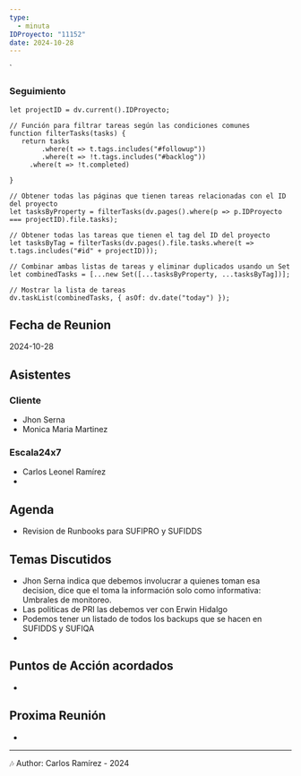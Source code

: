 ```yaml
---
type:
  - minuta
IDProyecto: "11152"
date: 2024-10-28
---
```

`

### Seguimiento

```dataviewjs
let projectID = dv.current().IDProyecto;

// Función para filtrar tareas según las condiciones comunes
function filterTasks(tasks) {
   return tasks
        .where(t => t.tags.includes("#followup"))
        .where(t => !t.tags.includes("#backlog"))
     .where(t => !t.completed)
        
}

// Obtener todas las páginas que tienen tareas relacionadas con el ID del proyecto
let tasksByProperty = filterTasks(dv.pages().where(p => p.IDProyecto === projectID).file.tasks);

// Obtener todas las tareas que tienen el tag del ID del proyecto
let tasksByTag = filterTasks(dv.pages().file.tasks.where(t => t.tags.includes("#id" + projectID)));

// Combinar ambas listas de tareas y eliminar duplicados usando un Set
let combinedTasks = [...new Set([...tasksByProperty, ...tasksByTag])];

// Mostrar la lista de tareas
dv.taskList(combinedTasks, { asOf: dv.date("today") });
 ```
## Fecha de Reunion
2024-10-28

## Asistentes

### Cliente
* Jhon Serna
* Monica Maria  Martinez
### Escala24x7
- Carlos Leonel Ramírez
-  

## Agenda
* Revision de Runbooks para SUFIPRO y SUFIDDS
## Temas Discutidos
*  Jhon Serna indica que debemos involucrar a quienes toman esa decision, dice que el toma la información solo como informativa: Umbrales de monitoreo.
* Las politicas de PRI las debemos ver con Erwin Hidalgo
* Podemos tener un listado de todos los backups que se hacen en SUFIDDS y SUFIQA
* 
## Puntos de Acción acordados
- 

## Proxima Reunión
*   

---
🎶
Author: Carlos Ramírez - 2024
